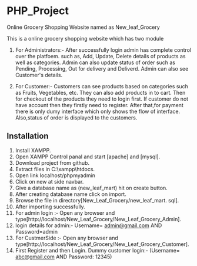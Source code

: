 # PHP_Project
Online Grocery Shopping Website named as New_leaf_Grocery

This is a online grocery shopping website which has two module

1. For Administrators:- After successfully login admin has complete control over the platfoem. such as, Add, Update, Delete details of products as well as categories. Admin can also update status of order such as Pending, Processing, Out for delivery and Deliverd. Admin can also see Customer's details.

2. For Customer:- Customers can see products based on categories such as Fruits, Vegetables, etc. They can also add products in to cart. Then for checkout of the products they need to login first. If customer do not have account then they firstly need to register. After that,for payment there is only dumy interface which only shows the flow of interface. Also,status of order is displayed to the customers.  


## Installation 

  1. Install XAMPP.
  2. Open XAMPP Control panal and start [apache] and [mysql].
  3. Download project from github.
  4. Extract files in C:\xampp\htdocs. 
  5. Open link localhost/phpmyadmin
  6. Click on new at side navbar.
  7. Give a database name as (new_leaf_mart) hit on create button.
  8. After creating database name click on import.
  9. Browse the file in directory[New_Leaf_Grocery/new_leaf_mart.  sql].
  10. After importing successfully.
  11. For admin login :- Open any browser and type[http://localhost/New_Leaf_Grocery/New_Leaf_Grocery_Admin].  
  12. login details for admin:-
      Username= admin@gmail.com AND Password=admin
  13. For CustmerSide :- Open any browser and type[http://localhost/New_Leaf_Grocery/New_Leaf_Grocery_Customer].
  14. First Register and then Login.
      Dummy customer login:- 
      (Username= abc@gmail.com AND Password: 12345)
